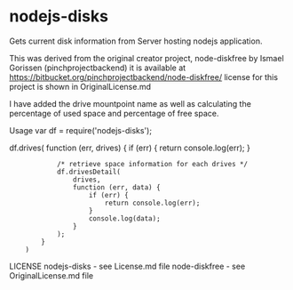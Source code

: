 nodejs-disks
============

Gets current disk information from Server hosting nodejs application.

This was derived from the original creator project, node-diskfree by Ismael Gorissen (pinchprojectbackend) it is available at https://bitbucket.org/pinchprojectbackend/node-diskfree/ license for this project is shown in OriginalLicense.md

I have added the drive mountpoint name as well as calculating the percentage of used space and percentage of free space.

Usage
var df = require('nodejs-disks');


df.drives(
            function (err, drives) {
                if (err) {
                    return console.log(err);
                }

                /* retrieve space information for each drives */
                df.drivesDetail(
                    drives,
                    function (err, data) {
                        if (err) {
                            return console.log(err);
                        }
                        console.log(data);
                    }
                );
            }
        )


LICENSE
nodejs-disks - see License.md file
node-diskfree - see OriginalLicense.md file


